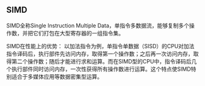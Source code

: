 ## SIMD
SIMD全称Single Instruction Multiple Data，单指令多数据流，能够复制多个操作数，并把它们打包在大型寄存器的一组指令集。

SIMD在性能上的优势：
以加法指令为例，单指令单数据（SISD）的CPU对加法指令译码后，执行部件先访问内存，取得第一个操作数；之后再一次访问内存，取得第二个操作数；随后才能进行求和运算。而在SIMD型的CPU中，指令译码后几个执行部件同时访问内存，一次性获得所有操作数进行运算。这个特点使SIMD特别适合于多媒体应用等数据密集型运算。